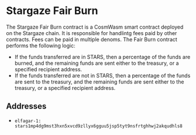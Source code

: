 # Stargaze Fair Burn

The Stargaze Fair Burn contract is a CosmWasm smart contract deployed on the Stargaze chain. It is responsible for handlintg fees paid by other contracts. Fees can be paid in multiple denoms. The Fair Burn contract performs the following logic:

- If the funds transferred are in STARS, then a percentage of the funds are burned, and the remaining funds are sent either to the treasury, or a specified recipient address.
- If the funds transferred are not in STARS, then a percentage of the funds are sent to the treasury, and the remaining funds are sent either to the treasury, or a specified recipient address.

## Addresses

- `elfagar-1: stars1mp4dg9mst3hxn5xvcd9zllyx6gguu5jsp5tyt9nsfrtghhwj2akqudhls8`
